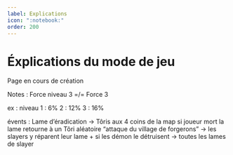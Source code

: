 ```yaml
---
label: Explications
icon: ":notebook:"
order: 200
---
```


# Éxplications du mode de jeu

Page en cours de création

Notes :
Force niveau 3 =/= Force 3

ex : niveau 1 : 6%    2 : 12%     3 : 16%



évents :
Lame d’éradication -> Tôris aux 4 coins de la map
si joueur mort la lame retourne à un Tôri aléatoire
“attaque du village de forgerons” -> les slayers y réparent leur lame + si les démon le détruisent -> toutes les lames de slayer 


